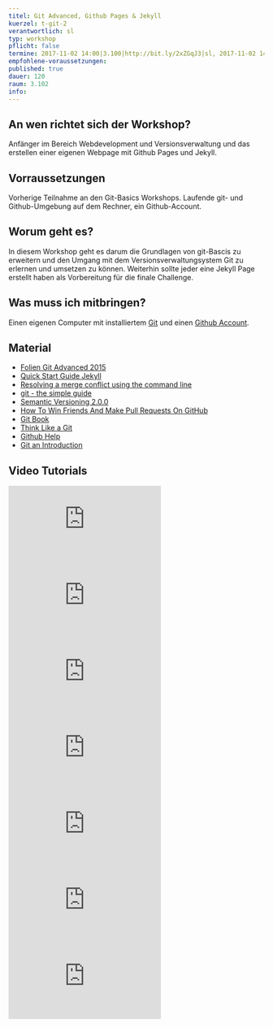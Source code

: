 ```yaml
---
titel: Git Advanced, Github Pages & Jekyll
kuerzel: t-git-2
verantwortlich: sl
typ: workshop
pflicht: false
termine: 2017-11-02 14:00|3.100|http://bit.ly/2xZGqJ3|sl, 2017-11-02 14:00|3.217||jk
empfohlene-voraussetzungen:
published: true
dauer: 120
raum: 3.102
info: 
---
```


## An wen richtet sich der Workshop?

Anfänger im Bereich Webdevelopment und Versionsverwaltung und das erstellen einer eigenen Webpage mit Github Pages und Jekyll.

## Vorraussetzungen

Vorherige Teilnahme an den Git-Basics Workshops. Laufende git- und Github-Umgebung auf dem Rechner, ein Github-Account.

## Worum geht es?

In diesem Workshop geht es darum die Grundlagen von git-Bascis zu erweitern und den Umgang mit dem Versionsverwaltungsystem Git zu erlernen und umsetzen zu können. Weiterhin sollte jeder eine Jekyll Page erstellt haben als Vorbereitung für die finale Challenge.

## Was muss ich mitbringen?

Einen eigenen Computer mit installiertem [Git](https://git-scm.com/) und einen [Github Account](https://github.com/).

## Material
- [Folien Git Advanced 2015](../../slides/git-advanced/index.html)
- [Quick Start Guide Jekyll](https://jekyllrb.com/docs/quickstart/)
- [Resolving a merge conflict using the command line
](https://help.github.com/articles/resolving-a-merge-conflict-using-the-command-line/)
- [git - the simple guide](http://rogerdudler.github.io/git-guide/)
- [Semantic Versioning 2.0.0](http://semver.org/)
- [How To Win Friends And Make Pull Requests On GitHub](http://readwrite.com/2014/07/02/github-pull-request-etiquette/)
- [Git Book](https://git-scm.com/book/en/v2)
- [Think Like a Git](http://think-like-a-git.net/)
- [Github Help](https://help.github.com/)
- [Git an Introduction](https://gitirc.eu/)

## Video Tutorials

<div class="js-video [vimeo, widescreen]">
<iframe src="https://player.vimeo.com/video/41027679" frameborder="0" webkitallowfullscreen mozallowfullscreen allowfullscreen></iframe>
</div>
<div class="js-video [vimeo, widescreen]">
<iframe src="https://player.vimeo.com/video/41381741" frameborder="0" webkitallowfullscreen mozallowfullscreen allowfullscreen></iframe>
</div>
<div class="js-video [vimeo, widescreen]">
<iframe src="https://player.vimeo.com/video/41493906" frameborder="0" webkitallowfullscreen mozallowfullscreen allowfullscreen></iframe>
</div>
<div class="js-video [vimeo, widescreen]">
<iframe src="https://player.vimeo.com/video/41516942" frameborder="0" webkitallowfullscreen mozallowfullscreen allowfullscreen></iframe>
</div>
<div class="js-video [vimeo, widescreen]">
<iframe src="https://www.youtube.com/embed/Ao1beK2rEIY" frameborder="0" gesture="media" allowfullscreen></iframe>
</div>
<div class="js-video [vimeo, widescreen]">
<iframe src="https://www.youtube.com/embed/3iO4jxTtGbw" frameborder="0" gesture="media" allowfullscreen></iframe>
</div>
<div class="js-video [vimeo, widescreen]">
<iframe src="https://www.youtube.com/embed/nN6QuNqmAwk" frameborder="0" allowfullscreen></iframe>
</div>